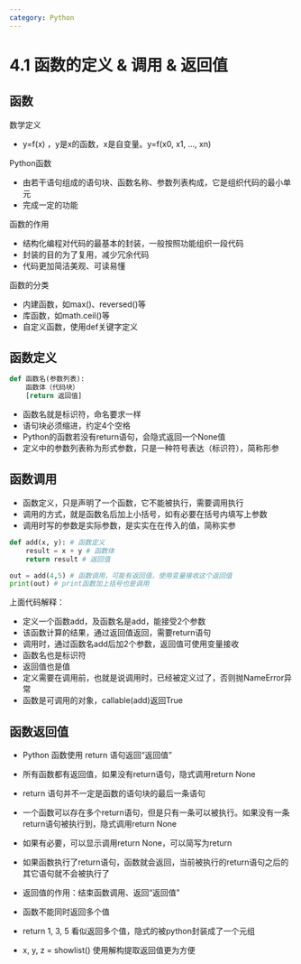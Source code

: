 ```yaml
---
category: Python
---
```

# 4.1 函数的定义 & 调用 & 返回值

## 函数

数学定义

* y=f(x) ，y是x的函数，x是自变量。y=f(x0, x1, ..., xn)

Python函数

* 由若干语句组成的语句块、函数名称、参数列表构成，它是组织代码的最小单元
* 完成一定的功能

函数的作用

* 结构化编程对代码的最基本的封装，一般按照功能组织一段代码
* 封装的目的为了复用，减少冗余代码
* 代码更加简洁美观、可读易懂

函数的分类

* 内建函数，如max()、reversed()等
* 库函数，如math.ceil()等
* 自定义函数，使用def关键字定义

## 函数定义

```python
def 函数名(参数列表):
	函数体（代码块）
	[return 返回值]
```

* 函数名就是标识符，命名要求一样
* 语句块必须缩进，约定4个空格
* Python的函数若没有return语句，会隐式返回一个None值
* 定义中的参数列表称为形式参数，只是一种符号表达（标识符），简称形参

## 函数调用

* 函数定义，只是声明了一个函数，它不能被执行，需要调用执行
* 调用的方式，就是函数名后加上小括号，如有必要在括号内填写上参数
* 调用时写的参数是实际参数，是实实在在传入的值，简称实参

```python
def add(x, y): # 函数定义
	result = x + y # 函数体
	return result # 返回值

out = add(4,5) # 函数调用，可能有返回值，使用变量接收这个返回值
print(out) # print函数加上括号也是调用
```

上面代码解释：

* 定义一个函数add，及函数名是add，能接受2个参数
* 该函数计算的结果，通过返回值返回，需要return语句
* 调用时，通过函数名add后加2个参数，返回值可使用变量接收
* 函数名也是标识符
* 返回值也是值
* 定义需要在调用前，也就是说调用时，已经被定义过了，否则抛NameError异常
* 函数是可调用的对象，callable(add)返回True

## 函数返回值

* Python 函数使用 return 语句返回“返回值”
* 所有函数都有返回值，如果没有return语句，隐式调用return None
* return 语句并不一定是函数的语句块的最后一条语句
* 一个函数可以存在多个return语句，但是只有一条可以被执行。如果没有一条return语句被执行到，隐式调用return None
* 如果有必要，可以显示调用return None，可以简写为return
* 如果函数执行了return语句，函数就会返回，当前被执行的return语句之后的其它语句就不会被执行了
* 返回值的作用：结束函数调用、返回“返回值”

* 函数不能同时返回多个值
* return 1, 3, 5 看似返回多个值，隐式的被python封装成了一个元组
* x, y, z = showlist() 使用解构提取返回值更为方便


